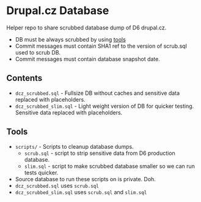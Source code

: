 # Drupal.cz Database 
Helper repo to share scrubbed database dump of D6 drupal.cz.

* DB must be always scrubbed by using [tools](#tools)
* Commit messages must contain SHA1 ref to the version of scrub.sql used to scrub DB.
* Commit messages must contain database snapshot date.

## Contents
* `dcz_scrubbed.sql` - Fullsize DB without caches and sensitive data replaced with placeholders.
* `dcz_scrubbed_slim.sql` - Light weight version of DB for quicker testing. Sensitive data replaced with placeholders.

## Tools
* `scripts/` - Scripts to cleanup database dumps.
  * `scrub.sql` - script to strip sensitive data from D6 production database.
  * `slim.sql` - script to make scrubbed database smaller so we can run tests quicker.
* Source database to run these scripts on is private. Doh.
* `dcz_scrubbed.sql` uses `scrub.sql`
* `dcz_scrubbed_slim.sql` uses `scrub.sql` and `slim.sql`
